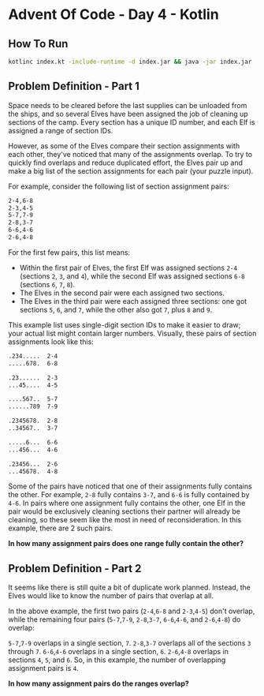 # Advent Of Code - Day 4 - Kotlin

## How To Run

```bash
kotlinc index.kt -include-runtime -d index.jar && java -jar index.jar
```

## Problem Definition - Part 1

Space needs to be cleared before the last supplies can be unloaded from the ships, and so several Elves have been assigned the job of cleaning up sections of the camp. Every section has a unique ID number, and each Elf is assigned a range of section IDs.

However, as some of the Elves compare their section assignments with each other, they've noticed that many of the assignments overlap. To try to quickly find overlaps and reduce duplicated effort, the Elves pair up and make a big list of the section assignments for each pair (your puzzle input).

For example, consider the following list of section assignment pairs:

```txt
2-4,6-8
2-3,4-5
5-7,7-9
2-8,3-7
6-6,4-6
2-6,4-8
```

For the first few pairs, this list means:

- Within the first pair of Elves, the first Elf was assigned sections `2-4` (sections `2`, `3`, and `4`), while the second Elf was assigned sections `6-8` (sections `6`, `7`, `8`).
- The Elves in the second pair were each assigned two sections.
- The Elves in the third pair were each assigned three sections: one got sections `5`, `6`, and `7`, while the other also got `7`, plus `8` and `9`.
  
This example list uses single-digit section IDs to make it easier to draw; your actual list might contain larger numbers. Visually, these pairs of section assignments look like this:

```txt
.234.....  2-4
.....678.  6-8

.23......  2-3
...45....  4-5

....567..  5-7
......789  7-9

.2345678.  2-8
..34567..  3-7

.....6...  6-6
...456...  4-6

.23456...  2-6
...45678.  4-8
```

Some of the pairs have noticed that one of their assignments fully contains the other. For example, `2-8` fully contains `3-7`, and `6-6` is fully contained by `4-6`. In pairs where one assignment fully contains the other, one Elf in the pair would be exclusively cleaning sections their partner will already be cleaning, so these seem like the most in need of reconsideration. In this example, there are 2 such pairs.

**In how many assignment pairs does one range fully contain the other?**

## Problem Definition - Part 2

It seems like there is still quite a bit of duplicate work planned. Instead, the Elves would like to know the number of pairs that overlap at all.

In the above example, the first two pairs (`2-4`,`6-8` and `2-3`,`4-5`) don't overlap, while the remaining four pairs (`5-7`,`7-9`, `2-8`,`3-7`, `6-6`,`4-6`, and `2-6`,`4-8`) do overlap:

`5-7`,`7-9` overlaps in a single section, `7`.
`2-8`,`3-7` overlaps all of the sections `3` through `7`.
`6-6`,`4-6` overlaps in a single section, `6`.
`2-6`,`4-8` overlaps in sections `4`, `5`, and `6`.
So, in this example, the number of overlapping assignment pairs is `4`.

**In how many assignment pairs do the ranges overlap?**
